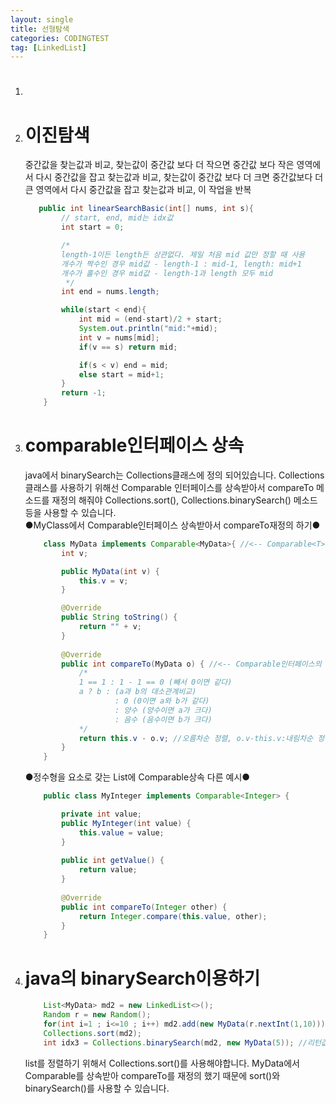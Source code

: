 ```yaml
---
layout: single
title: 선형탐색
categories: CODINGTEST
tag: [LinkedList]
---
```


1. # 

1. # 이진탐색
    중간값을 찾는값과 비교, 찾는값이 중간값 보다 더 작으면 중간값 보다 작은 영역에서 다시 중간값을 잡고 찾는값과 비교, 찾는값이 중간값 보다 더 크면 중간값보다 더 큰 영역에서 다시 중간값을 잡고 찾는값과 비교, 이 작업을 반복
    ```java
       public int linearSearchBasic(int[] nums, int s){
            // start, end, mid는 idx값
            int start = 0;

            /*
            length-1이든 length든 상관없다. 제일 처음 mid 값만 정할 때 사용
            개수가 짝수인 경우 mid값 - length-1 : mid-1, length: mid+1
            개수가 홀수인 경우 mid값 - length-1과 length 모두 mid
             */
            int end = nums.length;

            while(start < end){
                int mid = (end-start)/2 + start;
                System.out.println("mid:"+mid);
                int v = nums[mid];
                if(v == s) return mid;

                if(s < v) end = mid;
                else start = mid+1;
            }
            return -1;
        }
    ```
1. # comparable인터페이스 상속
    java에서 binarySearch는 Collections클래스에 정의 되어있습니다. Collections클래스를 사용하기 위해선 Comparable<T> 인터페이스를 상속받아서 compareTo 메소드를 재정의 해줘야 Collections.sort(), Collections.binarySearch() 메소드 등을 사용할 수 있습니다.   
    ●MyClass에서 Comparable인터페이스 상속받아서 compareTo재정의 하기●   
    ```java
        class MyData implements Comparable<MyData>{ //<-- Comparable<T> 상속받기, 재너릭타입에는 정렬할 클래스 타입을 넣습니다
            int v;

            public MyData(int v) {
                this.v = v;
            }

            @Override
            public String toString() {
                return "" + v;
            }
            
            @Override
            public int compareTo(MyData o) { //<-- Comparable인터페이스의 추상 메소드
                /*
                1 == 1 : 1 - 1 == 0 (빼서 0이면 같다)
                a ? b : (a과 b의 대소관계비교)
                        : 0 (0이면 a와 b가 같다)
                        : 양수 (양수이면 a가 크다)
                        : 음수 (음수이면 b가 크다)
                */
                return this.v - o.v; //오름차순 정렬, o.v-this.v:내림차순 정렬
            }
        }
    ```   
    ●정수형을 요소로 갖는 List에 Comparable상속 다른 예시●   
    ```java
        public class MyInteger implements Comparable<Integer> {

            private int value;
            public MyInteger(int value) {
                this.value = value;
            }
            
            public int getValue() {
                return value;
            }
            
            @Override
            public int compareTo(Integer other) {
                return Integer.compare(this.value, other);
            }
        }
    ```
1. # java의 binarySearch이용하기
    ```java
        List<MyData> md2 = new LinkedList<>();
        Random r = new Random();
        for(int i=1 ; i<=10 ; i++) md2.add(new MyData(r.nextInt(1,10)));
        Collections.sort(md2); 
        int idx3 = Collections.binarySearch(md2, new MyData(5)); //리턴값은 idx값
    ```
    list를 정렬하기 위해서 Collections.sort()를 사용해야합니다. MyData에서 Comparable를 상속받아 compareTo를 재정의 했기 때문에 sort()와 binarySearch()를 사용할 수 있습니다.
